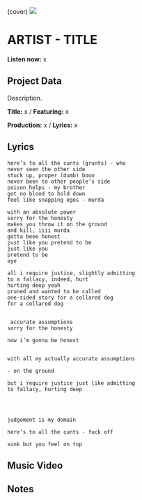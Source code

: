 (cover) ![](57175019_319474918741616_8502199518755923887_n.jpg)

# ARTIST - TITLE

**Listen now:** x

## Project Data

Description.


**Title:** x / **Featuring:** x

**Production:** x / **Lyrics:** x

## Lyrics

```
here’s to all the cunts (grunts) - who
never seen the other side
stuck up, proper (dumb) booo
never been to other people’s side
poison helps - my brother
got no blood to hold down 
feel like snapping egos - murda

with an absolute power
sorry for the honesty
makes you throw it on the ground
and kill, iiii murda
gotta beee honest
just like you pretend to be
just like you
pretend to be
aye

all i require justice, slightly admitting
to a fallacy, indeed, hurt 
hurting deep yeah
pruned and wanted to be called
one-sided story for a collared dog
for a collared dog


 accurate assumptions
sorry for the honesty

now i’m gonna be honest


with all my actually accurate assumptions

- on the ground

but i require justice just like admitting
to fallacy, hurting deep 




judgement is my domain

here’s to all the cunts - fuck off

sunk but you feel on top

```

## Music Video


## Notes
